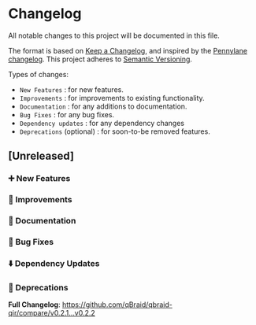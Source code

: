# Changelog

All notable changes to this project will be documented in this file.

The format is based on [Keep a Changelog](https://keepachangelog.com/en/1.1.0/), and inspired by the [Pennylane changelog](https://github.com/PennyLaneAI/pennylane/blob/master/doc/releases/changelog-dev.md). This project adheres to [Semantic Versioning](https://semver.org/spec/v2.0.0.html).

Types of changes:
- `New Features` : for new features.
- `Improvements` : for improvements to existing functionality.
- `Documentation` : for any additions to documentation.
- `Bug Fixes` : for any bug fixes.
- `Dependency updates` : for any dependency changes
- `Deprecations` (optional) : for soon-to-be removed features.

## [Unreleased]

### ➕  New Features 

### 🌟  Improvements 

### 📜  Documentation 

### 🐛  Bug Fixes

### ⬇️  Dependency Updates 

### 👋  Deprecations

**Full Changelog**: https://github.com/qBraid/qbraid-qir/compare/v0.2.1...v0.2.2
